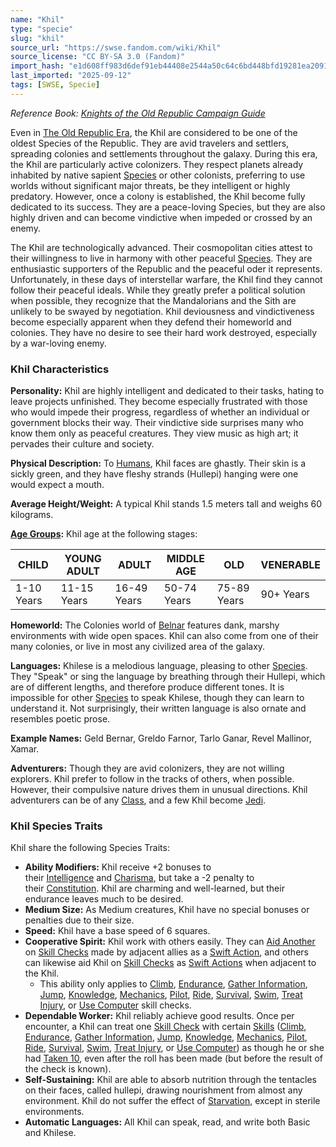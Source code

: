 ```yaml
---
name: "Khil"
type: "specie"
slug: "khil"
source_url: "https://swse.fandom.com/wiki/Khil"
source_license: "CC BY-SA 3.0 (Fandom)"
import_hash: "e1d608ff983d6def91eb44408e2544a50c64c6bd448bfd19281ea20916764d5f"
last_imported: "2025-09-12"
tags: [SWSE, Specie]
---
```

*Reference Book: [Knights of the Old Republic Campaign Guide](https://swse.fandom.com/wiki/Star_Wars_Saga_Edition_Knights_of_the_Old_Republic_Campaign_Guide)*

Even in [The Old Republic Era](https://swse.fandom.com/wiki/The_Old_Republic_Era), the Khil are considered to be one of the oldest Species of the Republic. They are avid travelers and settlers, spreading colonies and settlements throughout the galaxy. During this era, the Khil are particularly active colonizers. They respect planets already inhabited by native sapient [Species](https://swse.fandom.com/wiki/Species) or other colonists, preferring to use worlds without significant major threats, be they intelligent or highly predatory. However, once a colony is established, the Khil become fully dedicated to its success. They are a peace-loving Species, but they are also highly driven and can become vindictive when impeded or crossed by an enemy.

The Khil are technologically advanced. Their cosmopolitan cities attest to their willingness to live in harmony with other peaceful [Species](https://swse.fandom.com/wiki/Species). They are enthusiastic supporters of the Republic and the peaceful oder it represents. Unfortunately, in these days of interstellar warfare, the Khil find they cannot follow their peaceful ideals. While they greatly prefer a political solution when possible, they recognize that the Mandalorians and the Sith are unlikely to be swayed by negotiation. Khil deviousness and vindictiveness become especially apparent when they defend their homeworld and colonies. They have no desire to see their hard work destroyed, especially by a war-loving enemy.

### Khil Characteristics

**Personality:** Khil are highly intelligent and dedicated to their tasks, hating to leave projects unfinished. They become especially frustrated with those who would impede their progress, regardless of whether an individual or government blocks their way. Their vindictive side surprises many who know them only as peaceful creatures. They view music as high art; it pervades their culture and society.

**Physical Description:** To [Humans](https://swse.fandom.com/wiki/Humans), Khil faces are ghastly. Their skin is a sickly green, and they have fleshy strands (Hullepi) hanging were one would expect a mouth.

**Average Height/Weight:** A typical Khil stands 1.5 meters tall and weighs 60 kilograms.

**[Age Groups](https://swse.fandom.com/wiki/Age_Groups):** Khil age at the following stages:

| CHILD | YOUNG ADULT | ADULT | MIDDLE AGE | OLD | VENERABLE |
| --- | --- | --- | --- | --- | --- |
| 1-10 Years | 11-15 Years | 16-49 Years | 50-74 Years | 75-89 Years | 90+ Years |

**Homeworld:** The Colonies world of [Belnar](https://swse.fandom.com/wiki/Belnar) features dank, marshy environments with wide open spaces. Khil can also come from one of their many colonies, or live in most any civilized area of the galaxy.

**Languages:** Khilese is a melodious language, pleasing to other [Species](https://swse.fandom.com/wiki/Species). They "Speak" or sing the language by breathing through their Hullepi, which are of different lengths, and therefore produce different tones. It is impossible for other [Species](https://swse.fandom.com/wiki/Species) to speak Khilese, though they can learn to understand it. Not surprisingly, their written language is also ornate and resembles poetic prose.

**Example Names:** Geld Bernar, Greldo Farnor, Tarlo Ganar, Revel Mallinor, Xamar.

**Adventurers:** Though they are avid colonizers, they are not willing explorers. Khil prefer to follow in the tracks of others, when possible. However, their compulsive nature drives them in unusual directions. Khil adventurers can be of any [Class](https://swse.fandom.com/wiki/Class), and a few Khil become [Jedi](https://swse.fandom.com/wiki/Jedi).

### Khil Species Traits
Khil share the following Species Traits:
- **Ability Modifiers:** Khil receive +2 bonuses to their [Intelligence](https://swse.fandom.com/wiki/Intelligence) and [Charisma](https://swse.fandom.com/wiki/Charisma), but take a -2 penalty to their [Constitution](https://swse.fandom.com/wiki/Constitution). Khil are charming and well-learned, but their endurance leaves much to be desired.
- **Medium Size:** As Medium creatures, Khil have no special bonuses or penalties due to their size.
- **Speed:** Khil have a base speed of 6 squares.
- **Cooperative Spirit:** Khil work with others easily. They can [Aid Another](https://swse.fandom.com/wiki/Aid_Another) on [Skill Checks](https://swse.fandom.com/wiki/Skill_Checks) made by adjacent allies as a [Swift Action](https://swse.fandom.com/wiki/Swift_Action), and others can likewise aid Khil on [Skill Checks](https://swse.fandom.com/wiki/Skill_Checks) as [Swift Actions](https://swse.fandom.com/wiki/Swift_Actions) when adjacent to the Khil.
    - This ability only applies to [Climb](https://swse.fandom.com/wiki/Climb), [Endurance](https://swse.fandom.com/wiki/Endurance), [Gather Information](https://swse.fandom.com/wiki/Gather_Information), [Jump](https://swse.fandom.com/wiki/Jump), [Knowledge](https://swse.fandom.com/wiki/Knowledge), [Mechanics](https://swse.fandom.com/wiki/Mechanics), [Pilot](https://swse.fandom.com/wiki/Pilot), [Ride](https://swse.fandom.com/wiki/Ride), [Survival](https://swse.fandom.com/wiki/Survival), [Swim](https://swse.fandom.com/wiki/Swim), [Treat Injury](https://swse.fandom.com/wiki/Treat_Injury), or [Use Computer](https://swse.fandom.com/wiki/Use_Computer) skill checks.
- **Dependable Worker:** Khil reliably achieve good results. Once per encounter, a Khil can treat one [Skill Check](https://swse.fandom.com/wiki/Skill_Check) with certain [Skills](https://swse.fandom.com/wiki/Skills) ([Climb](https://swse.fandom.com/wiki/Climb), [Endurance](https://swse.fandom.com/wiki/Endurance), [Gather Information](https://swse.fandom.com/wiki/Gather_Information), [Jump](https://swse.fandom.com/wiki/Jump), [Knowledge](https://swse.fandom.com/wiki/Knowledge), [Mechanics](https://swse.fandom.com/wiki/Mechanics), [Pilot](https://swse.fandom.com/wiki/Pilot), [Ride](https://swse.fandom.com/wiki/Ride), [Survival](https://swse.fandom.com/wiki/Survival), [Swim](https://swse.fandom.com/wiki/Swim), [Treat Injury](https://swse.fandom.com/wiki/Treat_Injury), or [Use Computer](https://swse.fandom.com/wiki/Use_Computer)) as though he or she had [Taken 10](https://swse.fandom.com/wiki/Taken_10), even after the roll has been made (but before the result of the check is known).
- **Self-Sustaining:** Khil are able to absorb nutrition through the tentacles on their faces, called hullepi, drawing nourishment from almost any environment. Khil do not suffer the effect of [Starvation](https://swse.fandom.com/wiki/Starvation), except in sterile environments.
- **Automatic Languages:** All Khil can speak, read, and write both Basic and Khilese.
